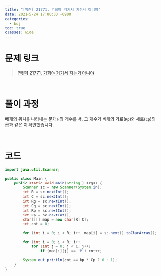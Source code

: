 ```yaml
---
title: "[백준] 21771. 가희야 거기서 자는거 아니야"
date: 2021-5-24 17:00:00 +0900
categories:
  - boj
toc: true
classes: wide
---
```


# 문제 링크

> [[백준] 21771. 가희야 거기서 자는거 아니야](https://www.acmicpc.net/problem/21771)

<br>

# 풀이 과정

베개의 위치를 나타내는 문자 `P`의 개수를 세, 그 개수가 베게의 가로(`Rp`)와 세로(`Cp`)의 곱과 같은 지 확인했습니다.

<br>

# 코드

```java
import java.util.Scanner;

public class Main {
    public static void main(String[] args) {
        Scanner sc = new Scanner(System.in);
        int R = sc.nextInt();
        int C = sc.nextInt();
        int Rg = sc.nextInt();
        int Cg = sc.nextInt();
        int Rp = sc.nextInt();
        int Cp = sc.nextInt();
        char[][] map = new char[R][C];
        int cnt = 0;

        for (int i = 0; i < R; i++) map[i] = sc.next().toCharArray();

        for (int i = 0; i < R; i++)
            for (int j = 0; j < C; j++)
                if (map[i][j] == 'P') cnt++;

        System.out.println(cnt == Rp * Cp ? 0 : 1);
    }
}
```